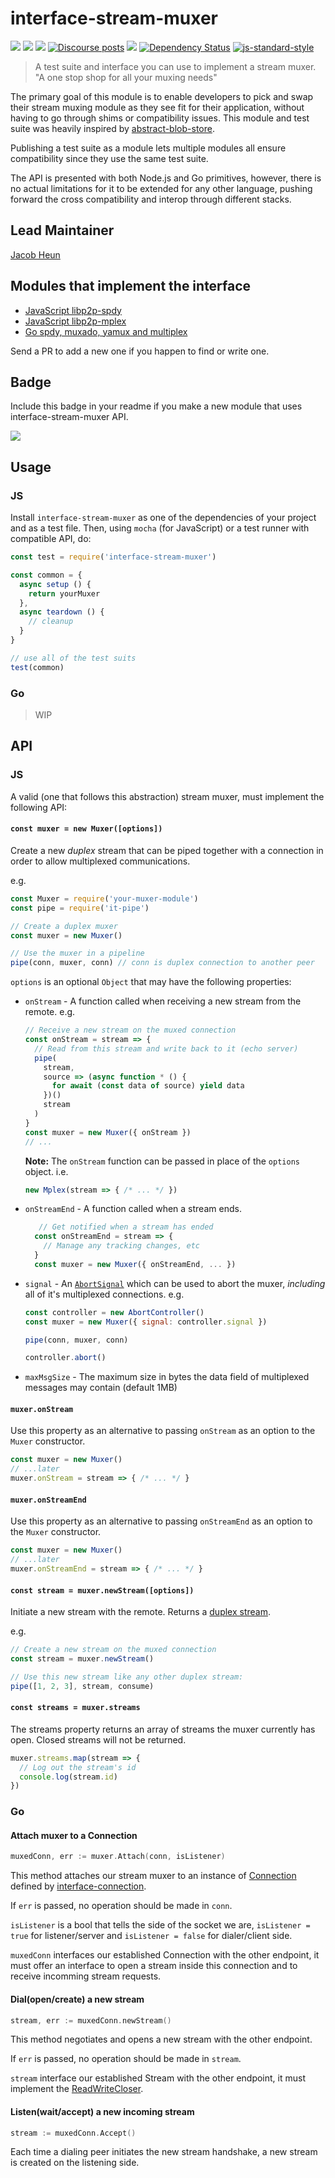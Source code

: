 # interface-stream-muxer

[![](https://img.shields.io/badge/made%20by-Protocol%20Labs-blue.svg?style=flat-square)](http://protocol.ai)
[![](https://img.shields.io/badge/project-libp2p-yellow.svg?style=flat-square)](http://libp2p.io/)
[![](https://img.shields.io/badge/freenode-%23libp2p-yellow.svg?style=flat-square)](http://webchat.freenode.net/?channels=%23libp2p)
[![Discourse posts](https://img.shields.io/discourse/https/discuss.libp2p.io/posts.svg)](https://discuss.libp2p.io)
[![](https://img.shields.io/travis/libp2p/interface-stream-muxer.svg?style=flat-square)](https://travis-ci.com/libp2p/interface-stream-muxer)
[![Dependency Status](https://david-dm.org/libp2p/interface-stream-muxer.svg?style=flat-square)](https://david-dm.org/libp2p/interface-stream-muxer)
[![js-standard-style](https://img.shields.io/badge/code%20style-standard-brightgreen.svg?style=flat-square)](https://github.com/feross/standard)

> A test suite and interface you can use to implement a stream muxer. "A one stop shop for all your muxing needs"

The primary goal of this module is to enable developers to pick and swap their stream muxing module as they see fit for their application, without having to go through shims or compatibility issues. This module and test suite was heavily inspired by [abstract-blob-store](https://github.com/maxogden/abstract-blob-store).

Publishing a test suite as a module lets multiple modules all ensure compatibility since they use the same test suite.

The API is presented with both Node.js and Go primitives, however, there is no actual limitations for it to be extended for any other language, pushing forward the cross compatibility and interop through different stacks.

## Lead Maintainer

[Jacob Heun](https://github.com/jacobheun/)

## Modules that implement the interface

- [JavaScript libp2p-spdy](https://github.com/libp2p/js-libp2p-spdy)
- [JavaScript libp2p-mplex](https://github.com/libp2p/js-libp2p-mplex)
- [Go spdy, muxado, yamux and multiplex](https://github.com/jbenet/go-stream-muxer)

Send a PR to add a new one if you happen to find or write one.

## Badge

Include this badge in your readme if you make a new module that uses interface-stream-muxer API.

![](/img/badge.png)

## Usage

### JS

Install `interface-stream-muxer` as one of the dependencies of your project and as a test file. Then, using `mocha` (for JavaScript) or a test runner with compatible API, do:

```js
const test = require('interface-stream-muxer')

const common = {
  async setup () {
    return yourMuxer
  },
  async teardown () {
    // cleanup
  }
}

// use all of the test suits
test(common)
```

### Go

> WIP

## API

### JS

A valid (one that follows this abstraction) stream muxer, must implement the following API:

#### `const muxer = new Muxer([options])`

Create a new _duplex_ stream that can be piped together with a connection in order to allow multiplexed communications.

e.g.

```js
const Muxer = require('your-muxer-module')
const pipe = require('it-pipe')

// Create a duplex muxer
const muxer = new Muxer()

// Use the muxer in a pipeline
pipe(conn, muxer, conn) // conn is duplex connection to another peer
```

`options` is an optional `Object` that may have the following properties:

* `onStream` - A function called when receiving a new stream from the remote. e.g.
    ```js
    // Receive a new stream on the muxed connection
    const onStream = stream => {
      // Read from this stream and write back to it (echo server)
      pipe(
        stream,
        source => (async function * () {
          for await (const data of source) yield data
        })()
        stream
      )
    }
    const muxer = new Muxer({ onStream })
    // ...
    ```
    **Note:** The `onStream` function can be passed in place of the `options` object. i.e.
    ```js
    new Mplex(stream => { /* ... */ })
    ```
* `onStreamEnd` - A function called when a stream ends.
  ```js
     // Get notified when a stream has ended
    const onStreamEnd = stream => {
      // Manage any tracking changes, etc
    }
    const muxer = new Muxer({ onStreamEnd, ... })
  ```
* `signal` - An [`AbortSignal`](https://developer.mozilla.org/en-US/docs/Web/API/AbortSignal) which can be used to abort the muxer, _including_ all of it's multiplexed connections. e.g.
    ```js
    const controller = new AbortController()
    const muxer = new Muxer({ signal: controller.signal })

    pipe(conn, muxer, conn)

    controller.abort()
    ```
* `maxMsgSize` - The maximum size in bytes the data field of multiplexed messages may contain (default 1MB)

#### `muxer.onStream`

Use this property as an alternative to passing `onStream` as an option to the `Muxer` constructor.

```js
const muxer = new Muxer()
// ...later
muxer.onStream = stream => { /* ... */ }
```

#### `muxer.onStreamEnd`

Use this property as an alternative to passing `onStreamEnd` as an option to the `Muxer` constructor.

```js
const muxer = new Muxer()
// ...later
muxer.onStreamEnd = stream => { /* ... */ }
```

#### `const stream = muxer.newStream([options])`

Initiate a new stream with the remote. Returns a [duplex stream](https://gist.github.com/alanshaw/591dc7dd54e4f99338a347ef568d6ee9#duplex-it).

e.g.

```js
// Create a new stream on the muxed connection
const stream = muxer.newStream()

// Use this new stream like any other duplex stream:
pipe([1, 2, 3], stream, consume)
```

#### `const streams = muxer.streams`

The streams property returns an array of streams the muxer currently has open. Closed streams will not be returned.

```js
muxer.streams.map(stream => {
  // Log out the stream's id
  console.log(stream.id)
})
```

### Go

#### Attach muxer to a Connection

```go
muxedConn, err := muxer.Attach(conn, isListener)
```

This method attaches our stream muxer to an instance of [Connection](https://github.com/libp2p/interface-connection/blob/master/src/connection.js) defined by [interface-connection](https://github.com/libp2p/interface-connection).

If `err` is passed, no operation should be made in `conn`.

`isListener` is a bool that tells the side of the socket we are, `isListener = true` for listener/server and `isListener = false` for dialer/client side.

`muxedConn` interfaces our established Connection with the other endpoint, it must offer an interface to open a stream inside this connection and to receive incomming stream requests.

#### Dial(open/create) a new stream

```go
stream, err := muxedConn.newStream()
```

This method negotiates and opens a new stream with the other endpoint.

If `err` is passed, no operation should be made in `stream`.

`stream` interface our established Stream with the other endpoint, it must implement the [ReadWriteCloser](http://golang.org/pkg/io/#ReadWriteCloser).

#### Listen(wait/accept) a new incoming stream

```go
stream := muxedConn.Accept()
```

Each time a dialing peer initiates the new stream handshake, a new stream is created on the listening side.
